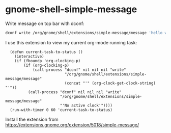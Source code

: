 # gnome-shell-simple-message

Write message on top bar with dconf:

```sh
dconf write /org/gnome/shell/extensions/simple-message/message 'hello world'
```

I use this extension to view my current org-mode running task:

```emacs-lisp
  (defun current-task-to-status ()
    (interactive)
    (if (fboundp 'org-clocking-p)
        (if (org-clocking-p)
            (call-process "dconf" nil nil nil "write"
                          "/org/gnome/shell/extensions/simple-message/message"
                          (concat "'" (org-clock-get-clock-string) "'"))
          (call-process "dconf" nil nil nil "write"
                        "/org/gnome/shell/extensions/simple-message/message"
                        "'No active clock'"))))
  (run-with-timer 0 60 'current-task-to-status)
```

Install the extension from https://extensions.gnome.org/extension/5018/simple-message/
